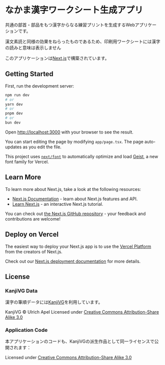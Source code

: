 # なかま漢字ワークシート生成アプリ

共通の部首・部品をもつ漢字からなる練習プリントを生成するWebアプリケーションです。


漢文素読と同様の効果をねらったものであるため、印刷用ワークシートには漢字の読みと意味は表示しません


このアプリケーションは[Next.js](https://nextjs.org)で構築されています。
## Getting Started

First, run the development server:

```bash
npm run dev
# or
yarn dev
# or
pnpm dev
# or
bun dev
```

Open [http://localhost:3000](http://localhost:3000) with your browser to see the result.

You can start editing the page by modifying `app/page.tsx`. The page auto-updates as you edit the file.

This project uses [`next/font`](https://nextjs.org/docs/app/building-your-application/optimizing/fonts) to automatically optimize and load [Geist](https://vercel.com/font), a new font family for Vercel.

## Learn More

To learn more about Next.js, take a look at the following resources:

- [Next.js Documentation](https://nextjs.org/docs) - learn about Next.js features and API.
- [Learn Next.js](https://nextjs.org/learn) - an interactive Next.js tutorial.

You can check out [the Next.js GitHub repository](https://github.com/vercel/next.js) - your feedback and contributions are welcome!

## Deploy on Vercel

The easiest way to deploy your Next.js app is to use the [Vercel Platform](https://vercel.com/new?utm_medium=default-template&filter=next.js&utm_source=create-next-app&utm_campaign=create-next-app-readme) from the creators of Next.js.

Check out our [Next.js deployment documentation](https://nextjs.org/docs/app/building-your-application/deploying) for more details.

## License

### KanjiVG Data

漢字の筆順データには[KanjiVG](https://kanjivg.tagaini.net/)を利用しています。

KanjiVG © Ulrich Apel
Licensed under [Creative Commons Attribution-Share Alike 3.0](https://creativecommons.org/licenses/by-sa/3.0/)

### Application Code

本アプリケーションのコードも、KanjiVGの派生作品として同一ライセンスで公開されます：

Licensed under [Creative Commons Attribution-Share Alike 3.0](https://creativecommons.org/licenses/by-sa/3.0/)
